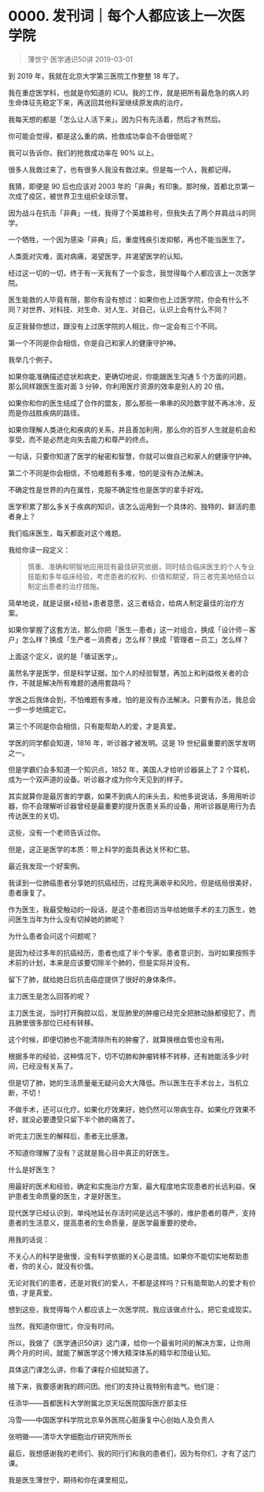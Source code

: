 # 0000. 发刊词｜每个人都应该上一次医学院
> 薄世宁·医学通识50讲
2019-03-01

到 2019 年，我就在北京大学第三医院工作整整 18 年了。

我在重症医学科，也就是你知道的 ICU。我的工作，就是把所有最危急的病人的生命体征先稳定下来，再送回其他科室继续原发病的治疗。

我每天想的都是「怎么让人活下来」。因为只有先活着，然后才有然后。

你可能会觉得，都是这么重的病，抢救成功率会不会很低呢？

我可以告诉你，我们的抢救成功率在 90% 以上。

很多人我救过来了，也有很多人我没有救过来。但是每一个人，我都记得。

我猜，即便是 90 后也应该对 2003 年的「非典」有印象。那时候，首都北京第一次成了疫区，被世界卫生组织全球示警。

因为战斗在抗击「非典」一线，我得了个英雄称号，但我失去了两个并肩战斗的同学。

一个牺牲，一个因为感染「非典」后，重度残疾引发抑郁，再也不能当医生了。

人类面对灾难，面对病痛，渴望医学，并渴望医学的认知。

经过这一切的一切，终于有一天我有了一个妄念，我觉得每个人都应该上一次医学院。

医生能救的人毕竟有限，那你有没有想过：如果你也上过医学院，你会有什么不同？对世界、对科技、对生命、对人生、对自己，认识上会有什么不同？

反正我替你想过，跟没有上过医学院的人相比，你一定会有三个不同。

第一个不同是你会相信，你是自己和家人的健康守护神。

我举几个例子。

如果你能准确描述症状和病史，更确切地说，你能跟医生沟通 5 个方面的问题，那么同样跟医生面对面 3 分钟，你利用医疗资源的效率是别人的 20 倍。

如果你和你的医生结成了合作的盟友，那么那些一串串的风险数字就不再冰冷，反而是你战胜疾病的路径。

如果你理解人类进化和疾病的关系，并且善加利用，那么你的百岁人生就是机会和享受，而不是必然走向失去能力和尊严的终点。

一句话，只要你知道了医学的秘密和智慧，你就可以做自己和家人的健康守护神。

第二个不同是你会相信，不怕难题有多难，怕的是没有办法解决。

不确定性是世界的内在属性，克服不确定性也是医学的拿手好戏。

医学积累了那么多关于疾病的知识，该怎么运用到一个具体的、独特的、鲜活的患者身上？

我们临床医生，每天都面对这个难题。

我给你读一段定义：

> 慎重、准确和明智地应用现有最佳研究依据，同时结合临床医生的个人专业技能和多年临床经验，考虑患者的权利、价值和期望，将三者完美地结合以制定出患者的治疗措施。

简单地说，就是证据+经验+患者意愿，这三者结合，给病人制定最佳的治疗方案。

如果你掌握了这套方法，那么你把「医生－患者」这一对组合，换成「设计师－客户」怎么样？换成「生产者－消费者」怎么样？换成「管理者－员工」怎么样？

上面这个定义，说的是「循证医学」。

虽然名字是医学，但是科学证据，加个人的经验智慧，再加上和利益攸关者的合作，不就是解决所有难题的通用套路吗？

学医之后我体会到，不怕难题有多难，怕的是没有办法解决。只要有办法，我总会一步一步地搞定它。

第三个不同是你会相信，只有能帮助人的爱，才是真爱。

学医的同学都会知道，1816 年，听诊器才被发明。这是 19 世纪最重要的医学发明之一。

但是学霸们会多知道一个知识点，1852 年，美国人才给听诊器装上了 2 个耳机，成为一个双声道的设备。听诊器才成为你今天见到的样子。

其实就算你是最厉害的学霸，如果不到病人的床头去，和他多说说话，多用用听诊器，你不会理解听诊器曾经是最重要的提升医患关系的设备，用听诊器是用行为去传达医生的关切。

这些，没有一个老师告诉过你。

但是，这正是医学的本质：带上科学的面具表达关怀和仁慈。

最近我发现一个好案例。

我读到一位肺癌患者分享她的抗癌经历，过程充满艰辛和风险，但是结局很美好，患者康复了。

作为医生，我最受触动的一段话，是这个患者回访当年给她做手术的主刀医生，她问医生当年为什么没有切掉她的肺呢？

为什么患者会问这个问题呢？

是因为经过多年的抗癌经历，患者也成了半个专家。患者意识到，当时如果按照手术前的计划，本来是应该要切除半个肺的，但是实际并没有。

留下了肺，就给她日后抗击癌症提供了很好的身体条件。

主刀医生是怎么回答的呢？

主刀医生说，当时打开胸腔以后，发现肺里的肿瘤已经完全把肺动脉都侵犯了，而且肺里很多部位已经有转移。

这个时候，即便切肺也不能清除所有的肿瘤了，就算换根血管也没有用。

根据多年的经验，这种情况下，切不切肺和肿瘤转移不转移，还有她能活多少时间，已经没有关系了。

但是切了肺，她的生活质量毫无疑问会大大降低。所以医生在手术台上，当机立断，不切！

不做手术，还可以化疗。如果化疗效果好，她仍然可以带病生存。如果化疗效果不好，就没必要遭受只留下半个肺的痛苦了。

听完主刀医生的解释后，患者无比感激。

不知道你理解了没有？这就是我心目中真正的好医生。

什么是好医生？

用最好的医术和经验，确定和实施治疗方案，最大程度地实现患者的长远利益，保护患者生命质量的医生，才是好医生。

现代医学已经认识到，单纯地延长存活时间是远远不够的，维护患者的尊严，支持患者的生活意义，提高患者的生命质量，是医学最重要的使命。

用我的话说：

不关心人的科学是傲慢，没有科学依据的关心是滥情。如果你不能切实地帮助患者，你的关心，就没有价值。

无论对我们的患者，还是对我们的爱人，不都是这样吗？只有能帮助人的爱才有价值，才是真爱。

想到这些，我觉得每个人都应该上一次医学院，我应该做点什么，把它变成现实。

当然，我知道你很忙，你没有时间。

所以，我做了《医学通识50讲》这门课，给你一个最省时间的解决方案，让你用两个月的时间，就能了解医学这个博大精深体系的精华和顶级认知。

具体这门课怎么讲，你看了课程介绍就知道了。

接下来，我要感谢我的顾问团。他们的支持让我特别有底气。他们是：

任添华——首都医科大学附属北京天坛医院国际医疗部主任

冯雪——中国医学科学院北京阜外医院心脏康复中心创始人及负责人

张明徽——清华大学细胞治疗研究所所长

最后，我想感谢我的老师们、我的同行们和我的患者们，因为有你们，才有了这门课。

我是医生薄世宁，期待和你在课里相见。

